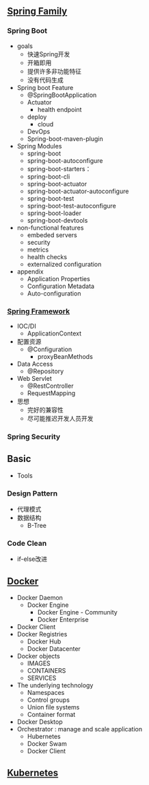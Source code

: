 ## [Spring Family](https://spring.io/)

### Spring Boot

- goals
  - 快速Spring开发
  - 开箱即用
  - 提供许多非功能特征
  - 没有代码生成
- Spring boot Feature
  - @SpringBootApplication
  - Actuator
    - health endpoint
  - deploy
    - cloud
  - DevOps
  - Spring-boot-maven-plugin
- Spring Modules
  - spring-boot
  - spring-boot-autoconfigure
  - spring-boot-starters：
  - spring-boot-cli
  - spring-boot-actuator
  - spring-boot-actuator-autoconfigure
  - spring-boot-test
  - spring-boot-test-autoconfigure
  - spring-boot-loader
  - spring-boot-devtools
- non-functional features
  - embeded servers
  - security
  - metrics
  - health checks
  - externalized configuration
- appendix
  - Application Properties
  - Configuration Metadata
  - Auto-configuration

### [Spring Framework](https://docs.spring.io/spring/docs/5.2.3.RELEASE/spring-framework-reference/)

- IOC/DI
  - ApplicationContext
- 配置资源
  - @Configuration
    - proxyBeanMethods
- Data Access
  - @Repository
- Web Servlet
  - @RestController
  - RequestMapping
- 思想
  - 完好的兼容性
  - 尽可能推迟开发人员开发

### Spring Security

## Basic

- Tools

### Design Pattern

- 代理模式
- 数据结构
  - B-Tree

### Code Clean

- if-else改进

## [Docker](https://docs.docker.com/engine/docker-overview/)

- Docker Daemon
  - Docker Engine
    - Docker Engine - Community
    - Docker Enterprise
- Docker Client
- Docker Registries
  - Docker Hub
  - Docker Datacenter
- Docker objects
  - IMAGES
  - CONTAINERS
  - SERVICES
- The underlying technology
  - Namespaces
  - Control groups
  - Union file systems
  - Container format
- Docker Desktop
- Orchestrator : manage  and scale application
  - Hubernetes
  - Docker Swam
  - Docker Client

## [Kubernetes](https://www.kubernetes.org.cn/k8s)

